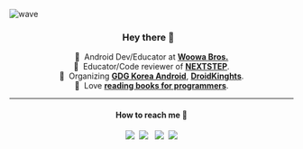 ![wave](https://capsule-render.vercel.app/api?type=wave&color=auto&height=200&section=header&text=Log.i(wisemuji%2C%20profile)&fontSize=70&animation=twinkling)
<!-- ![slice](https://capsule-render.vercel.app/api?type=slice&color=auto&height=200&text=wisemuji&fontAlign=70&rotate=13&fontAlignY=25&animation=twinkling) -->

<p align="center">
  <h3 align="center">Hey there 👋&nbsp;&nbsp;&nbsp;
</h3>
</p>
<p align="center">
  💼 &nbsp;Android Dev/Educator at <strong><a href="https://www.woowahan.com/en/company">Woowa Bros.</a></strong><br>
  📝 &nbsp;Educator/Code reviewer of <strong><a href="https://edu.nextstep.camp">NEXTSTEP</a></strong>.<br>
  🎤 &nbsp;Organizing <strong><a href="https://gdg.community.dev/gdg-korea-android">GDG Korea Android</a></strong>, <strong><a href="https://github.com/droidknights">DroidKinghts</a></strong>.<br>
  📖 &nbsp;Love <strong><a href="https://github.com/Coveong/reading-books-for-programmers">reading books for programmers</a></strong>.<br>
</p>
<hr />
<h4 align="center">How to reach me 🤙 </h4> 
<p align="center">
  <a href="https://medium.com/@wisemuji"><img src="https://img.shields.io/badge/Medium-12100E?style=social&logo=Medium&logoColor=000000"/></a>&nbsp 
  <a href="mailto:wisemuji@gmail.com"><img src="https://img.shields.io/badge/Gmail-EA4335?style=social&logo=Gmail&logoColor=EA4335"/></a>
</a>&nbsp 
  <a href="https://www.linkedin.com/in/wisemuji"><img src="https://img.shields.io/badge/LinkedIn-0072b1?style=social&logo=linkedin&logoColor=0072b1"/></a>&nbsp
  <img src="https://hits.seeyoufarm.com/api/count/incr/badge.svg?url=https%3A%2F%2Fgithub.com%2Fwisemuji&count_bg=%23CDCDCD&title_bg=%23CDCDCD&icon=&title=hits&edge_flat=false"/>
</p>
<p align="center">
  
</p>
